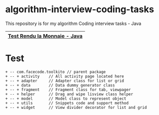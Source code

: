 # algorithm-interview-coding-tasks
 This repository is for my algorithm Coding interview tasks - Java
 
 | [Test Rendu la Monnaie - Java](https://www.facecode.com)  | 
|----------|

Test
===================

```console
+ -- com.facecode.toolkito // parent package
+ -- + activity    // All activity page located here
+ -- + adapter     // Adapter class for list or grid
+ -- + data        // Data dummy generator class
+ -- + fragment    // Fragment class for tab, viewpager
+ -- + helper      // Drag and wipe lisview class helper
+ -- + model       // Model class to represent object
+ -- + utils       // Snippets code and support method
+ -- + widget      // View divider decorator for list and grid
```

